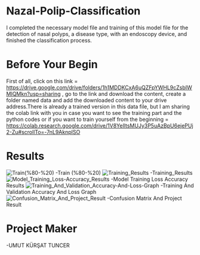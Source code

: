 # Nazal-Polip-Classification
I completed the necessary model file and training of this model file for the detection of nasal polyps, a disease type, with an endoscopy device, and finished the classification process.
# Before Your Begin
First of all, click on this link = https://drive.google.com/drive/folders/1h1MDDKCxA6uQZFpYWHL9cZsbIWMIQMkn?usp=sharing , go to the link and download the content, create a folder named data and add the downloaded content to your drive address.There is already a trained version in this data file, but I am sharing the colab link with you in case you want to see the training part and the python codes or if you want to train yourself from the beginning = https://colab.research.google.com/drive/1V8YeIltsMUJy3P5uAzBpU6ejePUj2-Zu#scrollTo=-7nL9AknpISO 

# Results
![Train(%80-%20)](https://user-images.githubusercontent.com/88190816/172209124-99387135-6175-4740-9ab5-6d93bc02f28a.png)
-Train (%80-%20)
![Training_Results](https://user-images.githubusercontent.com/88190816/172209213-3ddb99c1-733b-4123-88b0-4688523f864b.png)
-Training_Results
![Model_Training_Loss-Accuracy_Results](https://user-images.githubusercontent.com/88190816/172210659-2a0b69b0-f5f1-4c88-b294-0a05f77c9ec1.png)
-Model Training Loss Accuracy Results
![Training_And_Validation_Accuracy-And-Loss-Graph](https://user-images.githubusercontent.com/88190816/172210679-af158f2b-fe08-42f0-80c4-114e021f60b9.png)
-Training And Validation Accuracy And Loss Graph
![Confusion_Matrix_And_Project_Result](https://user-images.githubusercontent.com/88190816/172210706-62f70279-69d2-4d9f-8b92-ce3d61277780.png)
-Confusion Matrix And Project Result
 
 # Project Maker
   -UMUT KÜRŞAT TUNCER
